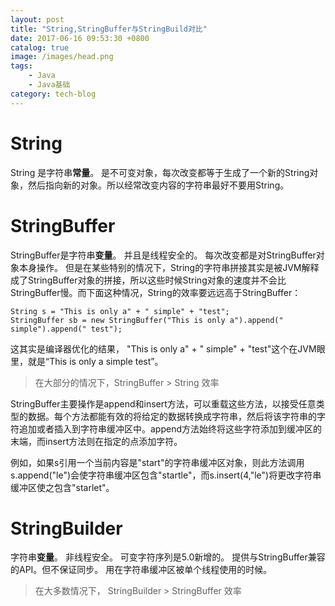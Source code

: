 ```yaml
---
layout: post
title: "String,StringBuffer与StringBuild对比"
date: 2017-06-16 09:53:30 +0800
catalog: true
image: /images/head.png
tags:
    - Java
    - Java基础
category: tech-blog
---
```


# **String**
String 是字符串**常量**。
是不可变对象，每次改变都等于生成了一个新的String对象，然后指向新的对象。所以经常改变内容的字符串最好不要用String。

# **StringBuffer**
StringBuffer是字符串**变量**。
并且是线程安全的。
每次改变都是对StringBuffer对象本身操作。
但是在某些特别的情况下，String的字符串拼接其实是被JVM解释成了StringBuffer对象的拼接，所以这些时候String对象的速度并不会比StringBuffer慢。而下面这种情况，String的效率要远远高于StringBuffer：
```
String s = "This is only a" + " simple" + "test";
StringBuffer sb = new StringBuffer("This is only a").append(" simple").append(" test");
```
这其实是编译器优化的结果， "This is only a" + " simple" + "test"这个在JVM眼里，就是“This is only a simple test”。

> 在大部分的情况下，StringBuffer > String 效率

StringBuffer主要操作是append和insert方法，可以重载这些方法，以接受任意类型的数据。每个方法都能有效的将给定的数据转换成字符串，然后将该字符串的字符追加或者插入到字符串缓冲区中。append方法始终将这些字符添加到缓冲区的末端，而insert方法则在指定的点添加字符。

例如，如果s引用一个当前内容是"start"的字符串缓冲区对象，则此方法调用s.append("le")会使字符串缓冲区包含"startle"，而s.insert(4,"le")将更改字符串缓冲区使之包含"starlet"。

# **StringBuilder**
字符串**变量**。
非线程安全。
可变字符序列是5.0新增的。
提供与StringBuffer兼容的API。但不保证同步。
用在字符串缓冲区被单个线程使用的时候。

> 在大多数情况下， StringBuilder > StringBuffer 效率